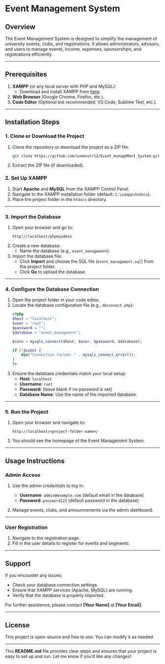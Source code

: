 

# **Event Management System**

## **Overview**

The Event Management System is designed to simplify the management of university events, clubs, and registrations. It allows administrators, advisors, and users to manage events, income, expenses, sponsorships, and registrations efficiently.  

---

## **Prerequisites**

1. **XAMPP** (or any local server with PHP and MySQL):
   - Download and install XAMPP from [here](https://www.apachefriends.org/index.html).
2. **Web Browser** (Google Chrome, Firefox, etc.).
3. **Code Editor** (Optional but recommended: VS Code, Sublime Text, etc.).

---

## **Installation Steps**

### **1. Clone or Download the Project**

1. Clone the repository or download the project as a ZIP file.
   ```bash
   git clone https://github.com/sumonstr12/Event_manageMent_System.git
   ```
2. Extract the ZIP file (if downloaded).

### **2. Set Up XAMPP**

1. Start **Apache** and **MySQL** from the XAMPP Control Panel.  
2. Navigate to the XAMPP installation folder (default: `C:\xampp\htdocs`).  
3. Place the project folder in the `htdocs` directory.

---

### **3. Import the Database**

1. Open your browser and go to:  
   ```
   http://localhost/phpmyadmin
   ```
2. Create a new database:
   - Name the database (e.g., `event_management`).
3. Import the database file:
   - Click **Import** and choose the SQL file (`event_management.sql`) from the project folder.
   - Click **Go** to upload the database.

---

### **4. Configure the Database Connection**

1. Open the project folder in your code editor.  
2. Locate the database configuration file (e.g., `dbconnect.php`):  
   ```php
   <?php
   $host = "localhost";
   $user = "root";
   $password = "";
   $database = "event_management";

   $conn = mysqli_connect($host, $user, $password, $database);

   if (!$conn) {
       die("Connection failed: " . mysqli_connect_error());
   }
   ?>
   ```
3. Ensure the database credentials match your local setup:
   - **Host**: `localhost`
   - **Username**: `root`
   - **Password**: (leave blank if no password is set)
   - **Database Name**: Use the name of the imported database.

---

### **5. Run the Project**

1. Open your browser and navigate to:
   ```
   http://localhost/<project-folder-name>/
   ```
2. You should see the homepage of the Event Management System.

---

## **Usage Instructions**

### **Admin Access**
1. Use the admin credentials to log in:
   - **Username**: `admin@example.com` (default email in the database)
   - **Password**: `password123` (default password in the database)

2. Manage events, clubs, and announcements via the admin dashboard.

---

### **User Registration**
1. Navigate to the registration page.
2. Fill in the user details to register for events and segments.

---

## **Support**

If you encounter any issues:
- Check your database connection settings.
- Ensure that XAMPP services (Apache, MySQL) are running.
- Verify that the database is properly imported.

For further assistance, please contact **[Your Name]** at **[Your Email]**.

---

## **License**

This project is open-source and free to use. You can modify it as needed.

--- 

This **README.md** file provides clear steps and ensures that your project is easy to set up and run. Let me know if you’d like any changes!